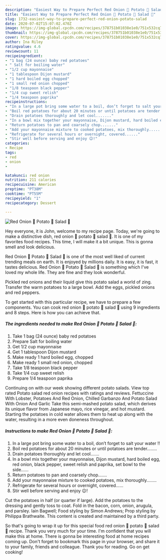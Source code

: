 ```yaml
---
description: "Easiest Way to Prepare Perfect Red Onion 🧅 Potato 🥔 Salad 🥗"
title: "Easiest Way to Prepare Perfect Red Onion 🧅 Potato 🥔 Salad 🥗"
slug: 1732-easiest-way-to-prepare-perfect-red-onion-potato-salad
date: 2020-07-02T15:07:02.470Z
image: https://img-global.cpcdn.com/recipes/378751b01038e1e0/751x532cq70/red-onion-🧅-potato-🥔-salad-🥗-recipe-main-photo.jpg
thumbnail: https://img-global.cpcdn.com/recipes/378751b01038e1e0/751x532cq70/red-onion-🧅-potato-🥔-salad-🥗-recipe-main-photo.jpg
cover: https://img-global.cpcdn.com/recipes/378751b01038e1e0/751x532cq70/red-onion-🧅-potato-🥔-salad-🥗-recipe-main-photo.jpg
author: Ina Riley
ratingvalue: 4.6
reviewcount: 11
recipeingredient:
- "1 bag (24 ounce) baby red potatoes"
- " Salt for boiling water"
- "1/2 cup mayonnaise"
- "1 tablespoon Dijon mustard"
- "1 hard boiled egg chopped"
- "1 small red onion chopped"
- "1/8 teaspoon black pepper"
- "1/4 cup sweet relish"
- "1/4 teaspoon paprika"
recipeinstructions:
- "In a large pot bring some water to a boil, don’t forget to salt your water !!"
- "Boil red potatoes for about 20 minutes or until potatoes are tender........"
- "Drain potatoes thoroughly and let cool......."
- "In a bowl mix together your mayonnaise, Dijon mustard, hard boiled egg, red onion, black pepper, sweet relish and paprika, set bowl to the side......"
- "Return potatoes to pan and coarsely chop......."
- "Add your mayonnaise mixture to cooked potatoes, mix thoroughly........"
- "Refrigerate for several hours or overnight, covered......"
- "Stir well before serving and enjoy 😉!"
categories:
- Recipe
tags:
- red
- onion
- 

katakunci: red onion  
nutrition: 211 calories
recipecuisine: American
preptime: "PT38M"
cooktime: "PT55M"
recipeyield: "1"
recipecategory: Dessert

---
```



![Red Onion 🧅 Potato 🥔 Salad 🥗](https://img-global.cpcdn.com/recipes/378751b01038e1e0/751x532cq70/red-onion-🧅-potato-🥔-salad-🥗-recipe-main-photo.jpg)

Hey everyone, it is John, welcome to my recipe page. Today, we're going to make a distinctive dish, red onion 🧅 potato 🥔 salad 🥗. It is one of my favorites food recipes. This time, I will make it a bit unique. This is gonna smell and look delicious.

Red Onion 🧅 Potato 🥔 Salad 🥗 is one of the most well liked of current trending meals on earth. It is enjoyed by millions daily. It is easy, it is fast, it tastes delicious. Red Onion 🧅 Potato 🥔 Salad 🥗 is something which I've loved my whole life. They are fine and they look wonderful.

Pickled red onions and their liquid give this potato salad a world of zing. Transfer the warm potatoes to a large bowl. Add the eggs, pickled onions and red peppers.


To get started with this particular recipe, we have to prepare a few components. You can cook red onion 🧅 potato 🥔 salad 🥗 using 9 ingredients and 8 steps. Here is how you can achieve that.

<!--inarticleads1-->

##### The ingredients needed to make Red Onion 🧅 Potato 🥔 Salad 🥗:

1. Take 1 bag (24 ounce) baby red potatoes
1. Prepare  Salt for boiling water
1. Get 1/2 cup mayonnaise
1. Get 1 tablespoon Dijon mustard
1. Make ready 1 hard boiled egg, chopped
1. Make ready 1 small red onion, chopped
1. Take 1/8 teaspoon black pepper
1. Take 1/4 cup sweet relish
1. Prepare 1/4 teaspoon paprika


Continuing on with our week showing different potato salads. View top rated Potato salad red onion recipes with ratings and reviews. Fettuccine With Lobster, Potatoes And Red Onion, Chilled Garbanzo And Potato Salad With Onion And Garlic Take this semi-mashed potato salad, which derives its unique flavor from Japanese mayo, rice vinegar, and hot mustard. Starting the potatoes in cold water allows them to heat up along with the water, resulting in a more even doneness throughout. 

<!--inarticleads2-->

##### Instructions to make Red Onion 🧅 Potato 🥔 Salad 🥗:

1. In a large pot bring some water to a boil, don’t forget to salt your water !!
1. Boil red potatoes for about 20 minutes or until potatoes are tender........
1. Drain potatoes thoroughly and let cool.......
1. In a bowl mix together your mayonnaise, Dijon mustard, hard boiled egg, red onion, black pepper, sweet relish and paprika, set bowl to the side......
1. Return potatoes to pan and coarsely chop.......
1. Add your mayonnaise mixture to cooked potatoes, mix thoroughly........
1. Refrigerate for several hours or overnight, covered......
1. Stir well before serving and enjoy 😉!


Cut the potatoes in half (or quarter if large). Add the potatoes to the dressing and gently toss to coat. Fold in the bacon, corn, onion, arugula, and parsley. Iain Bagwell; Food styling by Simon Andrews; Prop styling by Philippa Brathwaite. This content is created and maintained by a third party. 

So that's going to wrap it up for this special food red onion 🧅 potato 🥔 salad 🥗 recipe. Thank you very much for your time. I'm confident that you will make this at home. There is gonna be interesting food at home recipes coming up. Don't forget to bookmark this page in your browser, and share it to your family, friends and colleague. Thank you for reading. Go on get cooking!
